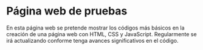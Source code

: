 # Página web de pruebas
En esta página web se pretende mostrar los códigos más básicos en la creación de una página web con HTML, CSS y JavaScript. Regularmente se irá actualizando conforme tenga avances significativos en el código.
